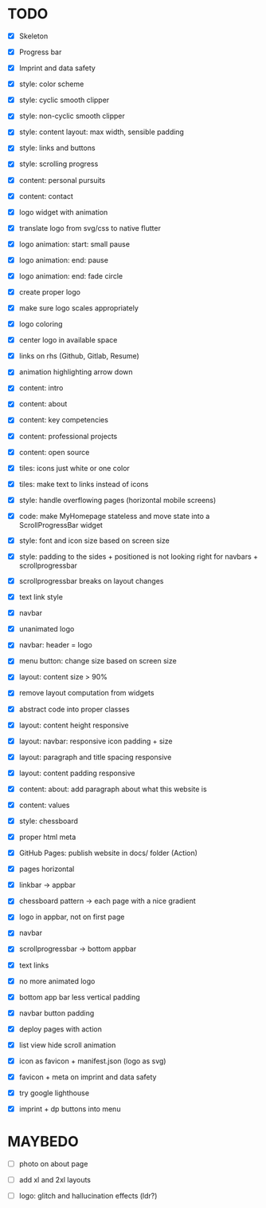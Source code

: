 # TODO

* [x] Skeleton

* [x] Progress bar

* [x] Imprint and data safety

* [x] style: color scheme

* [x] style: cyclic smooth clipper

* [x] style: non-cyclic smooth clipper 

* [x] style: content layout: max width, sensible padding

* [x] style: links and buttons

* [x] style: scrolling progress

* [x] content: personal pursuits

* [x] content: contact

* [x] logo widget with animation

* [x] translate logo from svg/css to native flutter

* [x] logo animation: start: small pause

* [x] logo animation: end: pause

* [x] logo animation: end: fade circle

* [x] create proper logo

* [x] make sure logo scales appropriately

* [x] logo coloring

* [x] center logo in available space

* [x] links on rhs (Github, Gitlab, Resume)

* [x] animation highlighting arrow down

* [x] content: intro

* [x] content: about

* [x] content: key competencies

* [x] content: professional projects

* [x] content: open source

* [x] tiles: icons just white or one color

* [x] tiles: make text to links instead of icons

* [x] style: handle overflowing pages (horizontal mobile screens)

* [x] code: make MyHomepage stateless and move state into a
  ScrollProgressBar widget

* [x] style: font and icon size based on screen size 

* [x] style: padding to the sides + positioned is not looking right for
  navbars + scrollprogressbar

* [x] scrollprogressbar breaks on layout changes

* [x] text link style

* [x] navbar

* [x] unanimated logo

* [x] navbar: header = logo

* [x] menu button: change size based on screen size

* [x] layout: content size > 90%

* [x] remove layout computation from widgets 

* [x] abstract code into proper classes 

* [x] layout: content height responsive

* [x] layout: navbar: responsive icon padding + size

* [x] layout: paragraph and title spacing responsive

* [x] layout: content padding responsive

* [x] content: about: add paragraph about what this website is

* [x] content: values 

* [x] style: chessboard

* [x] proper html meta

* [x] GitHub Pages: publish website in docs/ folder (Action)

* [x] pages horizontal

* [x] linkbar -> appbar

* [x] chessboard pattern -> each page with a nice gradient

* [x] logo in appbar, not on first page

* [x] navbar

* [x] scrollprogressbar -> bottom appbar 

* [x] text links 

* [x] no more animated logo

* [x] bottom app bar less vertical padding

* [x] navbar button padding

* [x] deploy pages with action

* [x] list view hide scroll animation

* [x] icon as favicon + manifest.json (logo as svg)

* [x] favicon + meta on imprint and data safety

* [x] try google lighthouse

* [x] imprint + dp buttons into menu


# MAYBEDO

* [ ] photo on about page

* [ ] add xl and 2xl layouts

* [ ] logo: glitch and hallucination effects (ldr?)
